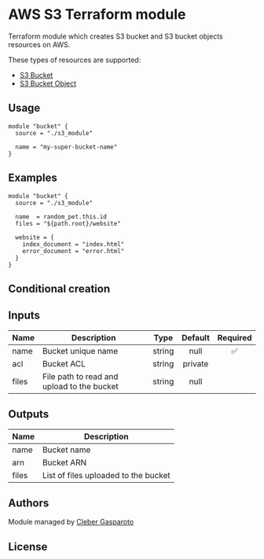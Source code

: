 # AWS S3 Terraform module

Terraform module which creates S3 bucket and S3 bucket objects resources on AWS.

These types of resources are supported:

* [S3 Bucket](https://registry.terraform.io/providers/hashicorp/aws/latest/docs/resources/s3_bucket)
* [S3 Bucket Object](https://registry.terraform.io/providers/hashicorp/aws/latest/docs/resources/s3_bucket_object)

## Usage

```hcl
module "bucket" {
  source = "./s3_module"

  name = "my-super-bucket-name"
}
```

## Examples

```hcl
module "bucket" {
  source = "./s3_module"

  name  = random_pet.this.id
  files = "${path.root}/website"

  website = {
    index_document = "index.html"
    error_document = "error.html"
  }
}
```

## Conditional creation




## Inputs

| Name | Description | Type | Default | Required |
|------|-------------|:----:|:-----:|:-----:|
|name|Bucket unique name|string|null| ✅ |
|acl|Bucket ACL|string|private|  |
|files|File path to read and upload to the bucket|string|null|  |

## Outputs

| Name | Description |
|------|-------------|
|name|Bucket name|
|arn|Bucket ARN|
|files|List of files uploaded to the bucket|



## Authors

Module managed by [Cleber Gasparoto](https://github.com/chgasparoto)

## License